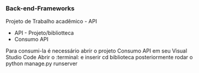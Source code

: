 ### Back-end-Frameworks
Projeto de Trabalho acadêmico - API

- API - Projeto/bibliotteca
-  Consumo API 

Para consumi-la é necessário abrir o projeto Consumo API em seu Visual Studio Code
Abrir o :terminal: e inserir cd biblioteca posteriormente rodar o python manage.py runserver
